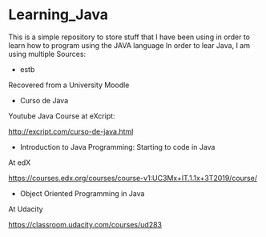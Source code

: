 # Learning_Java
This is a simple repository to store stuff that I have been using in order to learn how to program using the JAVA language
In order to lear Java, I am using multiple Sources:



- estb

Recovered from a University Moodle


- Curso de Java

Youtube Java Course at eXcript:

http://excript.com/curso-de-java.html


- Introduction to Java Programming: Starting to code in Java

At edX

https://courses.edx.org/courses/course-v1:UC3Mx+IT.1.1x+3T2019/course/


- Object Oriented Programming in Java

At Udacity

https://classroom.udacity.com/courses/ud283




